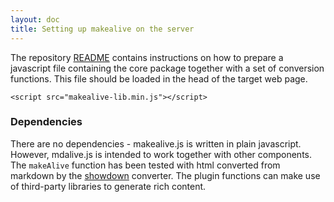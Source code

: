 ```yaml
---
layout: doc
title: Setting up makealive on the server
---
```


The repository <a href="https://github.com/tkonopka/makealive">README</a> contains 
instructions on how to prepare a javascript file containing the core package
together with a set of conversion functions. This file should be loaded in the
head of the target web page.

```
<script src="makealive-lib.min.js"></script>
```


### Dependencies

There are no dependencies - makealive.js is written in plain javascript.
However, mdalive.js is intended to work together with other components. 
The `makeAlive` function has been tested with html converted from markdown by the 
[showdown](https://github.com/showdownjs/showdown) converter.
The plugin functions can make use of third-party libraries to generate rich content. 
